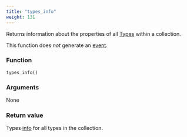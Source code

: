 ```yaml
---
title: "types_info"
weight: 131
---
```


Returns information about the properties of all [Types](../../data-types/type) within a collection.

This function does *not* generate an [event](../../overview/events).

### Function

`types_info()`

### Arguments

None

### Return value

Types [info](../../data-types/info) for all types in the collection.